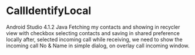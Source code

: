 # CallIdentifyLocal
Android Studio 4.1.2
Java
Fetching my contacts and showing in recycler view with checkbox
selecting contacts and saving in shared preference locally
after, selected incoming call while receiving, 
we need to show the incoming call No & Name in simple dialog, on overlay call incoming window.
